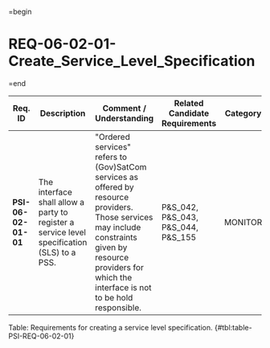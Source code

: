 =begin

# REQ-06-02-01-Create_Service_Level_Specification

=end

| Req. ID                        | Description                         | Comment / Understanding                  | Related Candidate Requirements | Category                       |
| ------------------------------ | ----------------------------------- | ---------------------------------------- | ------------------------------ | ------------------------------ |
| __PSI-06-02-01-01__ | The interface shall allow a party to register a service level specification (SLS) to a PSS. | "Ordered services" refers to (Gov)SatCom services as offered by resource providers. Those services may include constraints given by resource providers for which the interface is not to be hold responsible. | P&S_042, P&S_043, P&S_044, P&S_155      | MONITOR  |

Table: Requirements for creating a service level specification. {#tbl:table-PSI-REQ-06-02-01}
